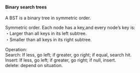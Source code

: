 #### Binary search trees  
A BST is a binary tree in symmetric order.  

Symmetric order. Each node has a key,and every node’s key is:  
・Larger than all keys in its left subtree.  
・Smaller than all keys in its right subtree.  

Operation:  
Search: If less, go left; if greater, go right; if equal, search hit.  
Insert: If less, go left; if greater, go right; if null, insert.  
delete: depend on situation.